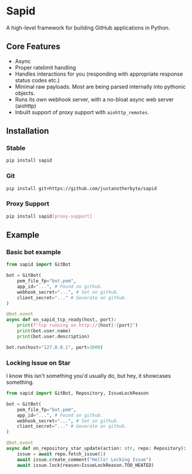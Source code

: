 # Sapid

A high-level framework for building GitHub applications in Python.


## Core Features
- Async
- Proper ratelimit handling
- Handles interactions for you (responding with appropriate response status codes etc.)
- Minimal raw payloads. Most are being parsed internally into pythonic objects.
- Runs its own webhook server, with a no-bloat async web server (aiohttp)
- Inbuilt support of proxy support with `aiohttp_remotes`.

## Installation
### Stable
```sh
pip install sapid
```
### Git
```sh
pip install git+https://github.com/justanotherbyte/sapid
```
### Proxy Support
```sh
pip install sapid[proxy-support]
```

## Example
### Basic bot example

```py
from sapid import GitBot

bot = GitBot(
    pem_file_fp="bot.pem",
    app_id="...", # Found on github.
    webhook_secret="...", # Set on github.
    client_secret="..." # Generate on github.
)

@bot.event
async def on_sapid_tcp_ready(host, port):
    print(f"tcp running on http://{host}:{port}")
    print(bot.user.name)
    print(bot.user.description)

bot.run(host="127.0.0.1", port=3000)
```

### Locking Issue on Star
I know this isn't something you'd usually do, but hey, it showcases something.
```py
from sapid import GitBot, Repository, IssueLockReason

bot = GitBot(
    pem_file_fp="bot.pem",
    app_id="...", # Found on github.
    webhook_secret="...", # Set on github.
    client_secret="..." # Generate on github.
)

@bot.event
async def on_repository_star_update(action: str, repo: Repository):
    issue = await repo.fetch_issue(1)
    await issue.create_comment("Hello! Locking Issue")
    await issue.lock(reason=IssueLockReason.TOO_HEATED)
```